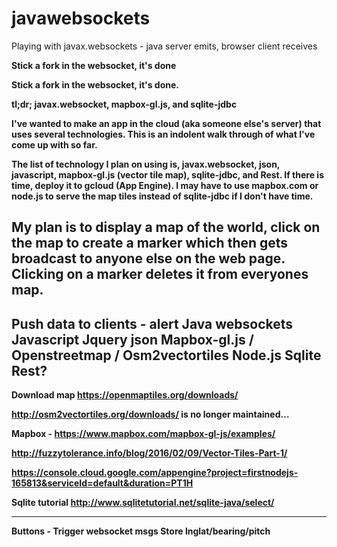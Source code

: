 # javawebsockets
Playing with javax.websockets - java server emits, browser client receives

<strong>Stick a fork in the websocket, it's done<strong>

Stick a fork in the websocket, it's done.

tl;dr; javax.websocket, mapbox-gl.js, and sqlite-jdbc

I've wanted to make an app in the cloud (aka someone else's server) that uses several technologies.
This is an indolent walk through of what I've come up with so far.

The list of technology I plan on using is, javax.websocket, json, javascript, mapbox-gl.js (vector tile map), sqlite-jdbc, and Rest.
If there is time, deploy it to gcloud (App Engine). I may have to use mapbox.com or node.js to serve the map tiles instead of sqlite-jdbc if I don't have time.

My plan is to display a map of the world, click on the map to create a marker which then gets broadcast to anyone else on the web page.
Clicking on a marker deletes it from everyones map.
---

Push data to clients - alert 
Java websockets
Javascript
Jquery
json
Mapbox-gl.js / Openstreetmap / Osm2vectortiles
Node.js
Sqlite
Rest?
------------------------


Download map https://openmaptiles.org/downloads/

http://osm2vectortiles.org/downloads/ is no longer maintained…



Mapbox -
https://www.mapbox.com/mapbox-gl-js/examples/


http://fuzzytolerance.info/blog/2016/02/09/Vector-Tiles-Part-1/


https://console.cloud.google.com/appengine?project=firstnodejs-165813&serviceId=default&duration=PT1H


Sqlite tutorial  http://www.sqlitetutorial.net/sqlite-java/select/




---
Buttons -
     Trigger websocket msgs
      Store lnglat/bearing/pitch
       

